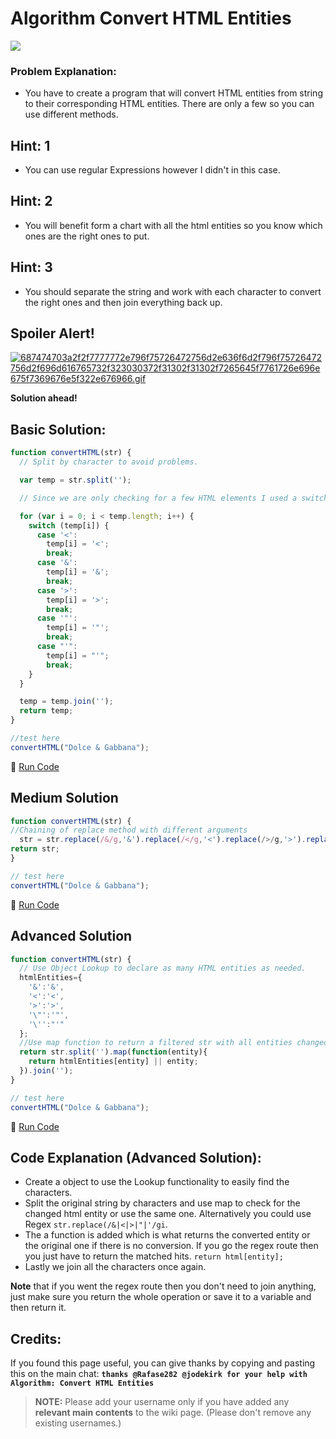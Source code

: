 # Algorithm Convert HTML Entities

![](https://i.imgur.com/g7sWL1I.jpg)

### Problem Explanation:

- You have to create a program that will convert HTML entities from string to their corresponding HTML entities. There are only a few so you can use different methods.

## Hint: 1

- You can use regular Expressions however I didn't in this case.

## Hint: 2

- You will benefit form a chart with all the html entities so you know which ones are the right ones to put.

## Hint: 3

- You should separate the string and work with each character to convert the right ones and then join everything back up.

## Spoiler Alert!

[![687474703a2f2f7777772e796f75726472756d2e636f6d2f796f75726472756d2f696d616765732f323030372f31302f31302f7265645f7761726e696e675f7369676e5f322e676966.gif](https://files.gitter.im/FreeCodeCamp/Wiki/nlOm/thumb/687474703a2f2f7777772e796f75726472756d2e636f6d2f796f75726472756d2f696d616765732f323030372f31302f31302f7265645f7761726e696e675f7369676e5f322e676966.gif)](https://files.gitter.im/FreeCodeCamp/Wiki/nlOm/687474703a2f2f7777772e796f75726472756d2e636f6d2f796f75726472756d2f696d616765732f323030372f31302f31302f7265645f7761726e696e675f7369676e5f322e676966.gif)

**Solution ahead!**

## Basic Solution:

```javascript
function convertHTML(str) {
  // Split by character to avoid problems.

  var temp = str.split('');

  // Since we are only checking for a few HTML elements I used a switch

  for (var i = 0; i < temp.length; i++) {
    switch (temp[i]) {
      case '<':
        temp[i] = '<';
        break;
      case '&':
        temp[i] = '&';
        break;
      case '>':
        temp[i] = '>';
        break;
      case '"':
        temp[i] = '"';
        break;
      case "'":
        temp[i] = "'";
        break;
    }
  }

  temp = temp.join('');
  return temp;
}

//test here
convertHTML("Dolce & Gabbana");
```

:rocket: [Run Code](https://repl.it/CLnP/0)

## Medium Solution

```javascript
function convertHTML(str) {
//Chaining of replace method with different arguments
  str = str.replace(/&/g,'&').replace(/</g,'<').replace(/>/g,'>').replace(/"/g,'"').replace(/'/g,"'");
return str;
}

// test here
convertHTML("Dolce & Gabbana");
```

:rocket: [Run Code](https://repl.it/CLnQ/0)

## Advanced Solution

```javascript
function convertHTML(str) {
  // Use Object Lookup to declare as many HTML entities as needed.
  htmlEntities={
    '&':'&',
    '<':'<',
    '>':'>',
    '\"':'"',
    '\'':"'"
  };
  //Use map function to return a filtered str with all entities changed automatically.
  return str.split('').map(function(entity){
    return htmlEntities[entity] || entity;
  }).join('');
}

// test here
convertHTML("Dolce & Gabbana");
```

:rocket: [Run Code](https://repl.it/CLnR/0)

## Code Explanation (Advanced Solution):

- Create a object to use the Lookup functionality to easily find the characters.
- Split the original string by characters and use map to check for the changed html entity or use the same one. Alternatively you could use Regex `str.replace(/&|<|>|"|'/gi`.
- The a function is added which is what returns the converted entity or the original one if there is no conversion. If you go the regex route then you just have to return the matched hits. `return html[entity];`
- Lastly we join all the characters once again.

**Note** that if you went the regex route then you don't need to join anything, just make sure you return the whole operation or save it to a variable and then return it.

## Credits:

If you found this page useful, you can give thanks by copying and pasting this on the main chat: **`thanks @Rafase282 @jodekirk for your help with Algorithm: Convert HTML Entities`**

> **NOTE:** Please add your username only if you have added any **relevant main contents** to the wiki page. (Please don't remove any existing usernames.)
